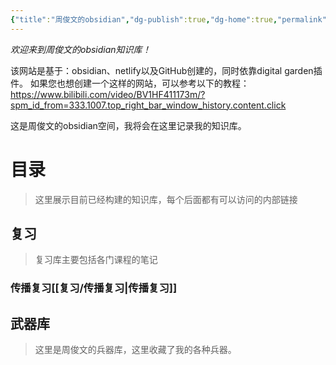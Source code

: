 ```yaml
---
{"title":"周俊文的obsidian","dg-publish":true,"dg-home":true,"permalink":"/HOME/","tags":["gardenEntry"],"dgPassFrontmatter":true}
---
```


*欢迎来到周俊文的obsidian知识库！*

该网站是基于：obsidian、netlify以及GitHub创建的，同时依靠digital garden插件。
如果您也想创建一个这样的网站，可以参考以下的教程：
https://www.bilibili.com/video/BV1HF411173m/?spm_id_from=333.1007.top_right_bar_window_history.content.click

这是周俊文的obsidian空间，我将会在这里记录我的知识库。

# 目录
>这里展示目前已经构建的知识库，每个后面都有可以访问的内部链接

## 复习
>复习库主要包括各门课程的笔记

### 传播复习[[复习/传播复习\|传播复习]]

## 武器库
>这里是周俊文的兵器库，这里收藏了我的各种兵器。

